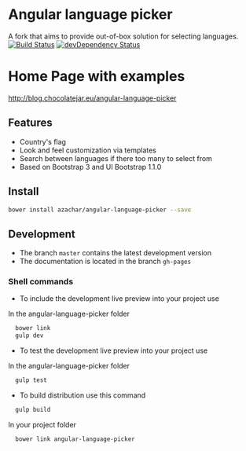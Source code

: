 # Angular language picker
A fork that aims to provide out-of-box solution for selecting languages. [![Build Status](https://travis-ci.org/azachar/angular-language-picker.svg?branch=master)](https://travis-ci.org/azachar/angular-language-picker) [![devDependency 
Status](https://david-dm.org/azachar/angular-language-picker/dev-status.svg)](https://david-dm.org/azachar/angular-language-picker#info=devDependencies)

# Home Page with examples
http://blog.chocolatejar.eu/angular-language-picker


## Features
* Country's flag
* Look and feel customization via templates
* Search between languages if there too many to select from
* Based on Bootstrap 3 and UI Bootstrap 1.1.0

## Install

```bash
bower install azachar/angular-language-picker --save
```

## Development

* The branch ``master`` contains the latest development version
* The documentation is located in the branch ``gh-pages``

### Shell commands
* To include the development live preview into your project use

In the angular-language-picker folder

```bash
  bower link
  gulp dev
```

* To test the development live preview into your project use

In the angular-language-picker folder
```bash
  gulp test
```

* To build distribution use this command
```bash
  gulp build
```

In your project folder

```bash
  bower link angular-language-picker
```